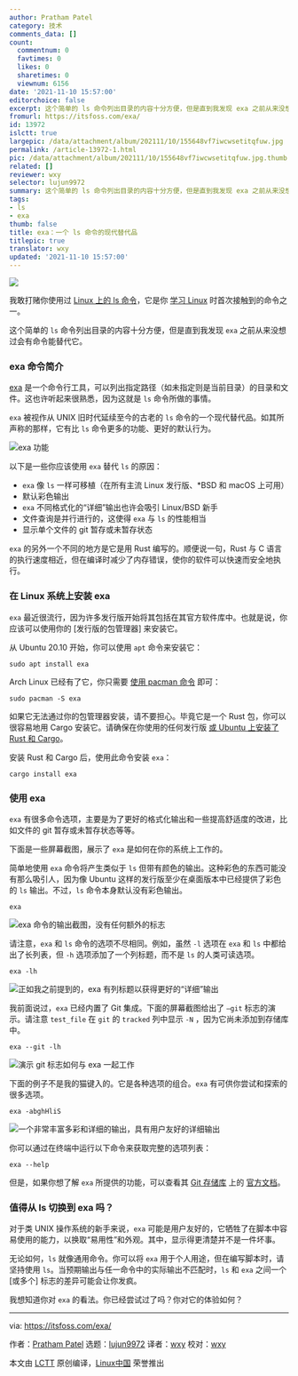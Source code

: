 ```yaml
---
author: Pratham Patel
category: 技术
comments_data: []
count:
  commentnum: 0
  favtimes: 0
  likes: 0
  sharetimes: 0
  viewnum: 6156
date: '2021-11-10 15:57:00'
editorchoice: false
excerpt: 这个简单的 ls 命令列出目录的内容十分方便，但是直到我发现 exa 之前从来没想过会有命令能替代它。
fromurl: https://itsfoss.com/exa/
id: 13972
islctt: true
largepic: /data/attachment/album/202111/10/155648vf7iwcwsetitqfuw.jpg
permalink: /article-13972-1.html
pic: /data/attachment/album/202111/10/155648vf7iwcwsetitqfuw.jpg.thumb.jpg
related: []
reviewer: wxy
selector: lujun9972
summary: 这个简单的 ls 命令列出目录的内容十分方便，但是直到我发现 exa 之前从来没想过会有命令能替代它。
tags:
- ls
- exa
thumb: false
title: exa：一个 ls 命令的现代替代品
titlepic: true
translator: wxy
updated: '2021-11-10 15:57:00'
---
```


![](/data/attachment/album/202111/10/155648vf7iwcwsetitqfuw.jpg)


我敢打赌你使用过 [Linux 上的 ls 命令](https://linuxhandbook.com/ls-command/)，它是你 [学习 Linux](https://itsfoss.com/free-linux-training-courses/) 时首次接触到的命令之一。


这个简单的 `ls` 命令列出目录的内容十分方便，但是直到我发现 `exa` 之前从来没想过会有命令能替代它。


### exa 命令简介


[exa](https://the.exa.website/) 是一个命令行工具，可以列出指定路径（如未指定则是当前目录）的目录和文件。这也许听起来很熟悉，因为这就是 `ls` 命令所做的事情。


`exa` 被视作从 UNIX 旧时代延续至今的古老的 `ls` 命令的一个现代替代品。如其所声称的那样，它有比 `ls` 命令更多的功能、更好的默认行为。


![exa 功能](/data/attachment/album/202111/10/155702mm72rrjvmpz9kprh.png)


以下是一些你应该使用 `exa` 替代 `ls` 的原因：


* `exa` 像 `ls` 一样可移植（在所有主流 Linux 发行版、\*BSD 和 macOS 上可用）
* 默认彩色输出
* `exa` 不同格式化的“详细”输出也许会吸引 Linux/BSD 新手
* 文件查询是并行进行的，这使得 `exa` 与 `ls` 的性能相当
* 显示单个文件的 git 暂存或未暂存状态


`exa` 的另外一个不同的地方是它是用 Rust 编写的。顺便说一句，Rust 与 C 语言的执行速度相近，但在编译时减少了内存错误，使你的软件可以快速而安全地执行。


### 在 Linux 系统上安装 exa


`exa` 最近很流行，因为许多发行版开始将其包括在其官方软件库中。也就是说，你应该可以使用你的 [发行版的包管理器] 来安装它。


从 Ubuntu 20.10 开始，你可以使用 `apt` 命令来安装它：



```
sudo apt install exa

```

Arch Linux 已经有了它，你只需要 [使用 pacman 命令](https://itsfoss.com/pacman-command/) 即可：



```
sudo pacman -S exa

```

如果它无法通过你的包管理器安装，请不要担心。毕竟它是一个 Rust 包，你可以很容易地用 Cargo 安装它。请确保在你使用的任何发行版 [或 Ubuntu 上安装了 Rust 和 Cargo](https://itsfoss.com/install-rust-cargo-ubuntu-linux/)。


安装 Rust 和 Cargo 后，使用此命令安装 `exa`：



```
cargo install exa

```

### 使用 exa


`exa` 有很多命令选项，主要是为了更好的格式化输出和一些提高舒适度的改进，比如文件的 git 暂存或未暂存状态等等。


下面是一些屏幕截图，展示了 `exa` 是如何在你的系统上工作的。


简单地使用 `exa` 命令将产生类似于 `ls` 但带有颜色的输出。这种彩色的东西可能没有那么吸引人，因为像 Ubuntu 这样的发行版至少在桌面版本中已经提供了彩色的 `ls` 输出。不过，`ls` 命令本身默认没有彩色输出。



```
exa

```

![exa 命令的输出截图，没有任何额外的标志](/data/attachment/album/202111/10/155702nwcizcfc5c1q1ug9.jpg)


请注意，`exa` 和 `ls` 命令的选项不尽相同。例如，虽然 `-l` 选项在 `exa` 和 `ls` 中都给出了长列表，但 `-h` 选项添加了一个列标题，而不是 `ls` 的人类可读选项。



```
exa -lh

```

![正如我之前提到的，exa 有列标题以获得更好的“详细”输出](/data/attachment/album/202111/10/155702k8226p6c3ra2fafn.jpg)


我前面说过，`exa` 已经内置了 Git 集成。下面的屏幕截图给出了 `–git` 标志的演示。请注意 `test_file` 在 `git` 的 `tracked` 列中显示 `-N` ，因为它尚未添加到存储库中。



```
exa --git -lh

```

![演示 git 标志如何与 exa 一起工作](/data/attachment/album/202111/10/155703wdr02s72rex3b29q.jpg)


下面的例子不是我的猫键入的。它是各种选项的组合。`exa` 有可供你尝试和探索的很多选项。



```
exa -abghHliS

```

![一个非常丰富多彩和详细的输出，具有用户友好的详细输出](/data/attachment/album/202111/10/155703j81475lb746bbrb8.jpg)


你可以通过在终端中运行以下命令来获取完整的选项列表：



```
exa --help

```

但是，如果你想了解 `exa` 所提供的功能，可以查看其 [Git 存储库](https://github.com/ogham/exa) 上的 [官方文档](https://github.com/ogham/exa#command-line-options)。


### 值得从 ls 切换到 exa 吗？


对于类 UNIX 操作系统的新手来说，`exa` 可能是用户友好的，它牺牲了在脚本中容易使用的能力，以换取“易用性”和外观。其中，显示得更清楚并不是一件坏事。


无论如何，`ls` 就像通用命令。你可以将 `exa` 用于个人用途，但在编写脚本时，请坚持使用 `ls`。当预期输出与任一命令中的实际输出不匹配时，`ls` 和 `exa` 之间一个 [或多个] 标志的差异可能会让你发疯。


我想知道你对 `exa` 的看法。你已经尝试过了吗？你对它的体验如何？




---


via: <https://itsfoss.com/exa/>


作者：[Pratham Patel](https://itsfoss.com/author/pratham/) 选题：[lujun9972](https://github.com/lujun9972) 译者：[wxy](https://github.com/wxy) 校对：[wxy](https://github.com/wxy)


本文由 [LCTT](https://github.com/LCTT/TranslateProject) 原创编译，[Linux中国](https://linux.cn/) 荣誉推出